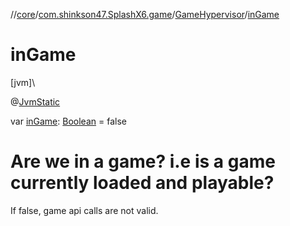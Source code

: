 //[core](../../../index.md)/[com.shinkson47.SplashX6.game](../index.md)/[GameHypervisor](index.md)/[inGame](in-game.md)

# inGame

[jvm]\

@[JvmStatic](https://kotlinlang.org/api/latest/jvm/stdlib/kotlin.jvm/-jvm-static/index.html)

var [inGame](in-game.md): [Boolean](https://kotlinlang.org/api/latest/jvm/stdlib/kotlin/-boolean/index.html) = false

# Are we in a game? i.e is a game currently loaded and playable?

If false, game api calls are not valid.

